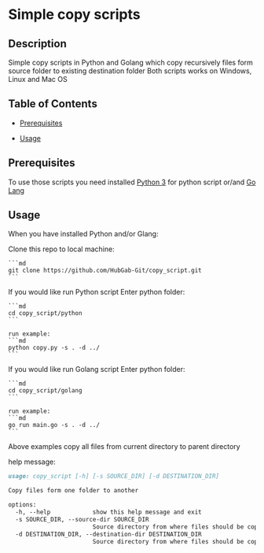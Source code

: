 # Simple copy scripts 
## Description

Simple copy scripts in Python and Golang which copy recursively files form source folder to existing destination folder
Both scripts works on Windows, Linux and Mac OS

## Table of Contents
  
* [Prerequisites](#prerequisites)

* [Usage](#usage)

## Prerequisites

To use those scripts you need installed [Python 3](https://www.python.org/downloads/) for python script or/and [Go Lang](https://go.dev/doc/install)

## Usage

When you have installed Python and/or Glang:

Clone this repo to local machine:

	```md
	git clone https://github.com/HubGab-Git/copy_script.git
	```

If you would like run Python script Enter python folder:

	```md
	cd copy_script/python
	```

    run example:
    ```md
	python copy.py -s . -d ../
	```

If you would like run Golang script Enter python folder:

	```md
	cd copy_script/golang
	```

    run example:
    ```md
	go run main.go -s . -d ../
	```

Above examples copy all files from current directory to parent directory

help message:
```md
usage: copy_script [-h] [-s SOURCE_DIR] [-d DESTINATION_DIR]

Copy files form one folder to another

options:
  -h, --help            show this help message and exit
  -s SOURCE_DIR, --source-dir SOURCE_DIR
                        Source directory from where files should be copied
  -d DESTINATION_DIR, --destination-dir DESTINATION_DIR
                        Source directory from where files should be copied
```
